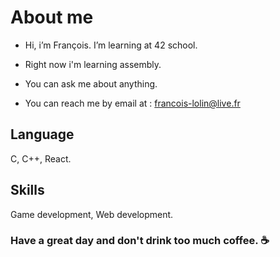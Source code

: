 # About me
- Hi, i’m François. I’m learning at 42 school.

- Right now i'm learning assembly.

- You can ask me about anything.

- You can reach me by email at : francois-lolin@live.fr

## Language
C, C++, React.

## Skills
Game development, Web development.

### Have a great day and don't drink too much coffee. ☕
